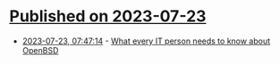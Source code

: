 # [Published on 2023-07-23](index.md)

* [2023-07-23, 07:47:14](https://lobste.rs/s/mrmjlz/what_every_it_person_needs_know_about) - [What every IT person needs to know about OpenBSD](https://nxdomain.no/~peter/what_every_it_person_needs_to_know_about_openbsd.html)

